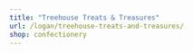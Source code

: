 ```yaml
---
title: "Treehouse Treats & Treasures"
url: /logan/treehouse-treats-and-treasures/
shop: confectionery
---
```

